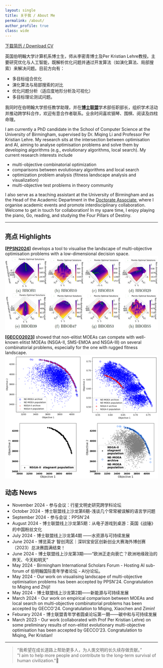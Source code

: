 ```yaml
---
layout: single
title: 关于我 / About Me
permalink: /about/
author_profile: true
class: wide
---
```


[ 下载简历 / Download CV ](/assets/files/cv.pdf)

英国伯明翰大学计算机系博士生，师从李密青博士及Per Kristian Lehre教授。主要研究优化与人工智能，既解析优化问题并通过开发算法（如演化算法、局部搜索）来解决问题。目前方向有：
 - 多目标组合优化
 - 演化算法与局部搜索的对比
 - 优化问题分析（适应度地形分析及可视化）
 - 多目标理论测试问题。

我同时在伯明翰大学担任教学助理，并在[**博士联盟**](https://www.doctorateassociation.org/)学术部任职部长，组织学术活动并推动跨学科合作，欢迎有意合作者联系。业余时间喜欢钢琴、围棋、阅读及四柱命理。


I am currently a PhD candidate in the School of Computer Science at the University of Birmingham, supervised by Dr. Miqing Li and Professor Per Kristian Lehre. My research sits at the intersection between optimisation and AI, aiming to analyse optimisation problems and solve them by developing algorithms (e.g., evolutionary algorithms, local search). My current research interests include
 - multi-objective combinatorial optimization
 - comparisons between evolutionary algorithms and local search
 - optimization problem analysis (fitness landscape analysis and visualization)
 - multi-objective test problems in theory community

I also serve as a teaching assistant at the University of Birmingham and as the Head of the Academic Department in the [Doctorate Associate](https://www.doctorateassociation.org/), where I organise academic events and promote interdisciplinary collaboration. Welcome to get in touch for collaboration! In my spare time, I enjoy playing the piano, Go, reading, and studying the Four Pillars of Destiny.


---

## 亮点 Highlights

**\[[PPSN2024](https://dl.acm.org/doi/10.1007/978-3-031-70085-9_19)\]** develops a tool to visualise the landscape of multi-objective optimisation problems with a low-dimensional decision space.
<img src="/assets/images/PPSN2024.png" alt="PPSN2024" width="800" style="display: block; margin: auto;">


**\[[GECCO2023](https://dl.acm.org/doi/10.1145/3583133.3590646)\]** showed that non-elitist MOEAs can compete with well-known elitist MOEAs (NSGA-II, SMS-EMOA and NSGA-III) on several combinatorial problems, especially for the one with rugged fitness landscape.
<img src="/assets/images/GECCO2023.png" alt="GECCO2023" width="800" style="display: block; margin: auto;">


## 动态 News
 - November 2024 - 参与会议：行星文明史研究跨学科论坛
 - October 2024 - 博士联盟线上沙龙第6期-浅谈几个常常被误解的语言学问题
 - September 2024 - 参与会议：PPSN'24
 - August 2024 - 博士联盟线上沙龙第5期：从电子游戏到桌游：英国《战锤》的中国粉丝文化
 - July 2024 - 博士联盟线上沙龙第4期 ——水资源与可持续发展
 - June 2024 - 博览英才 智创湾区｜深圳宝安区创新创业大赛海外博创赛（2023）总决赛圆满结束！
 - June 2024 - 博士联盟线上沙龙第3期——“欧洲正走向衰亡？欧洲地缘政治的昨天、今天和明天”
 - May 2024 - Birmingham International Scholars Forum - Hosting AI sub-forum of  伯明翰国际青年学者论坛 - AI分论坛。
 - May 2024 - Our work on visualising landscape of multi-objective optimisation problems has been accepted by PPSN'24. Congratulation to Miqing and Zhiji!
 - May 2024 - 博士联盟线上沙龙第2期——新能源与可持续发展
 - March 2024 - Our work on empirical comparison between MOEAs and local search on multi-objective combinatorial problems has been accepted by GECCO'24. Congratulation to Miqing, Xiaochen and Zimin!
 - Feburary 2024 - 博士联盟青年学者圆桌论坛第一期——碳中和与可持续发展
 - March 2023 - Our work (collaborated with Prof Per Kristian Lehre) on some preliminary results of non-elitist evolutionary multi-objective optimisation has been accepted by GECCO'23. Congratulation to Miqing, Per Kristian!



---

> “我希望在成长道路上帮助更多人，为人类文明的长久续存做贡献。”<br />
> "I aim to help more people and contribute to the long-term survival of human civilization."